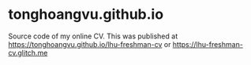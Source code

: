 # tonghoangvu.github.io

Source code of my online CV. This was published at https://tonghoangvu.github.io/lhu-freshman-cv or https://lhu-freshman-cv.glitch.me
